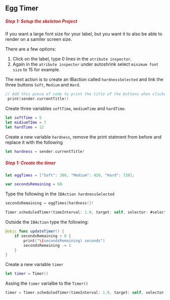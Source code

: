<h2>Egg Timer</h2>

<h5 style="color: FireBrick">Step 1: Setup the skeleton Project</h5>

If you want a large font size for your label, but you want it to also be able to render on a samller screen size.

There are a few options:

1. Click on the label, type 0 lines in the `atribute inspector`.
2. Again in the `atribute inspector` under autoshrink select `minimum font size` to 15 for example.

The next action is to create an IBaction called `hardnessSelected` and link the three buttons `Soft`, `Medium` and `Hard`.

```swift
// Add this piece of code to print the title of the buttons when clicked.
 print(sender.currentTitle!)
```

Create three variables `softTime`, `mediumTime` and `hardTime`.

```swift
let softTime = 5
let midiumTIme = 7
let hardTime = 12
```

Create a new variable `hardness`, remove the print statment from before and replace it with the following

```swift
let hardness = sender.currentTitle!
```

<h5 style="color: FireBrick">Step 1: Create the timer</h5>

```swift
let eggTimes = ["Soft": 300, "Medium": 420, "Hard": 720];

var secondsRemaining = 60
```

Type the following in the `IBAction hardnessSelected`

```swift
secondsRemaining = eggTimes[hardness!]!

Timer.scheduledTimer(timeInterval: 1.0, target: self, selector: #selector(updateTimer), userInfo:nil, repeats: <#T##Bool#>)
```

Outside the `IBAction` type the following:

```swift
@objc func updateTimer() {
    if secondsRemaining > 0 {
        print("\(secondsRemaining) seconds")
        secondsRemaining -= 1
    }
}
```

Create a new variable `timer`

```swift
let timer = Timer()
```

Assing the `timer` varialbe to the `Timer()`

```swift
timer = Timer.scheduledTimer(timeInterval: 1.0, target: self, selector: #selector(updateTimer), userInfo:nil, repeats: <#T##Bool#>)
```

